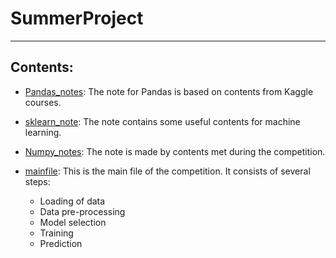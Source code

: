 # SummerProject
---------------
Contents:
---------
- [Pandas_notes](https://github.com/FengyiLi1102/SummerProject/blob/master/Pandas_notes.ipynb): The note for Pandas is based on contents from Kaggle courses.

- [sklearn_note](https://github.com/FengyiLi1102/SummerProject/blob/master/sklearn_notes.ipynb): The note contains some useful contents for machine learning.

- [Numpy_notes](https://github.com/FengyiLi1102/SummerProject/blob/master/numpy_notes.ipynb): The note is made by contents met during the competition.

- [mainfile](https://github.com/FengyiLi1102/SummerProject/blob/master/mainfile.ipynb):
  This is the main file of the competition. It consists of several steps: 
  - Loading of data
  - Data pre-processing
  - Model selection
  - Training
  - Prediction
